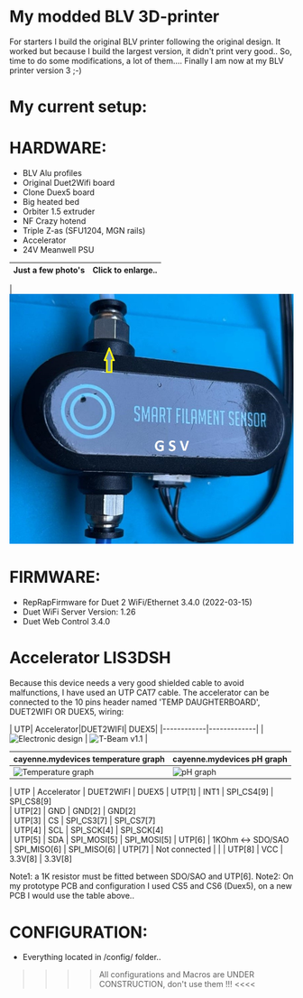 # My modded BLV 3D-printer

For starters I build the original BLV printer following the original design.
It worked but because I build the largest version, it didn't print very good..
So, time to do some modifications, a lot of them....  Finally I am now at my BLV printer version 3 ;-)

# <strong>My current setup:</strong> 

# HARDWARE:
* BLV Alu profiles
* Original Duet2Wifi board
* Clone Duex5 board
* Big heated bed
* Orbiter 1.5 extruder
* NF Crazy hotend
* Triple Z-as (SFU1204, MGN rails)
* Accelerator
* 24V Meanwell PSU


| Just a few photo's | Click to enlarge..|
|------------|-------------|

| ![BTT smart filament sensor](img/BTT_filament_Sensor.jpg?raw=true "Bigtreetech filament sensor") 


# FIRMWARE:
* RepRapFirmware for Duet 2 WiFi/Ethernet 3.4.0 (2022-03-15)
* Duet WiFi Server Version: 1.26
* Duet Web Control 3.4.0

# Accelerator LIS3DSH
Because this device needs a very good shielded cable to avoid malfunctions, I have used an UTP CAT7 cable. The accelerator can be connected to the 10 pins header named 'TEMP DAUGHTERBOARD', DUET2WIFI OR DUEX5, wiring:



| UTP| Accelerator|DUET2WIFI| DUEX5|
|------------|-------------|
| ![Electronic design](img/Schematic.png?raw=true "Electronic design") | ![T-Beam v1.1](img/T-BeamV1dot1.jpeg?raw=true "T-Beam v1.1") |


| cayenne.mydevices temperature graph | cayenne.mydevices pH graph|
|------------|-------------|
| ![Temperature graph](img/temperature.png?raw=true "Temperature graph") | ![pH graph](img/pH.png?raw=true "pH graph") |

| UTP    | Accelerator       | DUET2WIFI   | DUEX5
| UTP[1] | INT1              | SPI_CS4[9]  | SPI_CS8[9]  
| UTP[2] | GND               | GND[2]      | GND[2]      
| UTP[3] | CS                | SPI_CS3[7]  | SPI_CS7[7]  
| UTP[4] | SCL               | SPI_SCK[4]  | SPI_SCK[4]  
| UTP[5] | SDA               | SPI_MOSI[5] | SPI_MOSI[5]
| UTP[6] | 1KOhm <-> SDO/SAO | SPI_MISO[6] | SPI_MISO[6] 
| UTP[7] | Not connected     |             |
| UTP[8] | VCC               | 3.3V[8]     | 3.3V[8]     

Note1: a 1K resistor must be fitted between SDO/SAO and UTP[6].
Note2: On my prototype PCB and configuration I used CS5 and CS6 (Duex5), on a new PCB I would use the table above..
 
# CONFIGURATION:

* Everything located in /config/ folder..

 >>>> All configurations and Macros are UNDER CONSTRUCTION, don't use them !!! <<<<  
